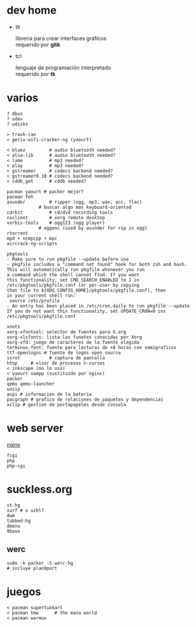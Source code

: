 # dev home

*   tk  

    libreria para crear interfaces gráficos  
    requerido por **gitk**

*   tcl  

    lenguaje de programación interpretado  
    requerido por **tk** 

# varios

    ? dbus
    ? udev
    ? udisks
    
    > trash-can
    < gerix-wifi-cracker-ng (yaourt)
    
    < bluez		    # audio bluetooth needed?
    < alsa-lib	    # audio bluetooth needed?
    < lame		    # mp3 needed?
    < play		    # mp3 needed?
    < gstreamer	    # codecs backend needed?
    < gstreamer0.10	# codecs backend needed?
    < cddb_get	    # cddb needed?
    
    pacman yaourt # packer mejor?
    pacman feh
    asunder		    # ripper (ogg, mp3, wav, acc, flac)
                # buscar algo mas keyboard-oriented
    cdrkit		    # cd/dvd recording tools
    nxclient	    # xorg remote desktop
    vorbis-tools	# ogg123 (ogg player)
                # oggenc (used by asunder for rip in ogg)
    rtorrent
    mpd + ncmpcpp + mpc
    aircrack-ng-scripts
    
    pkgtools
    - Make sure to run pkgfile --update before use
    - pkgfile includes a "command not found" hook for both zsh and bash.
    This will automatically run pkgfile whenever you run
    a command which the shell cannot find. If you want
    this functionality, set CMD_SEARCH_ENABLED to 1 in
    /etc/pkgtools/pkgfile.conf (or per-user by copying
    that file to ${XDG_CONFIG_HOME}/pkgtools/pkgfile.conf), then
    in your current shell run:
     source /etc/profile
    - An entry has been placed in /etc/cron.daily to run pkgfile --update
    If you do not want this functionality, set UPDATE_CRON=0 ins
    /etc/pkgtools/pkgfile.conf
    
    xnots
    xorg-xfontsel: selector de fuentes para X.org
    xorg-xlsfonts: lista las funetes conocidas por Xorg
    xorg-xfd: juego de caracteres de la fuente elegida
    terminus-font: fuente para lecturas de +8 horas con semigraficos
    ttf-openlogos # fuente de logos open source
    scrot           # captura de pantalla
    htop     # visor de procesos n-curses
    < inkscape (no lo uso)
    < yaourt xampp (sustituido por nginx)
    packer
    qemu qemu-launcher
    unzip
    acpi # informacion de la bateria
    pacgraph # grafico de relaciones de paquetes y dependencias
    xclip # gestion de portapapeles desde consola

# web server
[nginx](https://wiki.archlinux.org/index.php/Nginx)

    fcgi
    php
    php-cgi

# suckless.org
    st-hg
    surf # o uzbl?
    dwm
    tabbed-hg
    dmenu
    9base

## werc
    sudo -k packer -S werc-hg
    # incluye plan9port

# juegos
    < pacman supertuxkart
    < pacman tmw      # the mana world
    < pacman warmux






